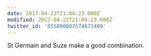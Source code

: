 ```yaml
---
date: 2017-04-22T21:04:23.000Z
modified: 2017-04-22T21:04:23.000Z
twitter_id: '855890803574673409'
---
```


  St Germain and Suze make a good combination.
